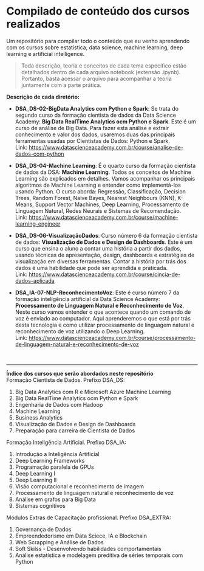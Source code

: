 # Compilado de conteúdo dos cursos realizados
Um repositório para compilar todo o conteúdo que eu venho aprendendo com os cursos sobre estatística, data science, machine learning, deep learning e artificial intelligence.<br/>
> Toda descrição, teoria e conceitos de cada tema específico estão detalhados dentro de cada arquivo notebook (extensão .ipynb). Portanto, basta acessar o arquivo para acompanhar a teoria juntamente com a parte prática.


**Descrição de cada diretório:**
* **DSA_DS-02-BigData Analytics com Python e Spark**: Se trata do segundo curso da formação cientista de dados da Data Science Academy: **Big Data RealTime Analytics ocm Python e Spark**. Este é um curso de análise de Big Data.  Para fazer esta análise e extrair conhecimento e valor dos dados, usaremos duas das principais ferramentas usadas por Cientistas de Dados: Python e Spark.<br/>
 Link: https://www.datascienceacademy.com.br/course/analise-de-dados-com-python
 
* **DSA_DS-04-Machine Learning**: É o quarto curso da formação cientista de dados da DSA: **Machine Learning**. Todos os conceitos de Machine Learning são explicados em detalhes. Vamos acompanhar os principais algoritmos de Machine Learning e entender como implementá-los usando Python. O curso aborda: Regressão, Classificação, Decision Trees, Random Forest, Naive Bayes, Nearest Neighbours (KNN), K-Means, Support Vector Machines, Deep Learning, Processamento de Linguagem Natural, Redes Neurais e Sistemas de Recomendação.<br/>
 Link: https://www.datascienceacademy.com.br/course/machine-learning-engineer
 
* **DSA_DS-06-VisualizaçãoDados**: Curso número 6 da formação cientista de dados: **Visualização de Dados e Design de Dashboards**. Este é um curso que ensina o aluno a contar uma história a partir dos dados, usando técnicas de apresentação, design, dashboards e estratégias de visualização em diversas ferramentas. Contar a história por trás dos dados é uma habilidade que pode ser aprendida e praticada.<br/>
 Link: https://www.datascienceacademy.com.br/course/cincia-de-dados-aplicada
 
* **DSA_IA-07-NLP-ReconhecimentoVoz**: Este é curso número 7 da formação inteligência artificial da Data Science Academy: **Processamento de Linguagem Natural e Reconhecimento de Voz**. Neste curso vamos entender o que acontece quando um comando de voz é enviado ao computador. Aqui  aprenderemos o que está por trás desta tecnologia e como utilizar processamento de linguagem natural e reconhecimento de voz utilizando o Deep Learning.<br/>
 Link: https://www.datascienceacademy.com.br/course/processamento-de-linguagem-natural-e-reconhecimento-de-voz

<br/>
<hr/>

**Índice dos cursos que serão abordados neste repositório**<br/>
Formação Cientista de Dados. Prefixo DSA_DS:
1. Big Data Analytics com R e Microsoft Azure Machine Learning
2. Big Data RealTime Analytics ocm Python e Spark
3. Engenharia de Dados com Hadoop
4. Machine Learning
5. Business Analytics
6. Visualização de Dados e Design de Dashboards
7. Preparação para carreira de Cientista de Dados

Formação Inteligência Artificial. Prefixo DSA_IA:
1. Introdução a Inteligência Artificial
2. Deep Learning Frameworks
3. Programação paralela de GPUs
4. Deep Learning I
5. Deep Learning II
6. Visão computacional e reconhecimento de imagem
7. Processamento de linguagem natural e reconhecimento de voz
8. Análise em grafos para Big Data
9. Sistemas cognitivos

Módulos Extras de Capacitação profissional. Prefixo DSA_EXTRA:
1. Governança de Dados
2. Empreendedorismo em Data Sciece, IA e Blockchain
3. Web Scrapping e Análise de Dados
4. Soft Skilss - Desenvolvendo habilidades comportamentais
5. Análise estatística e modelagem preditiva de séries temporais com Python
